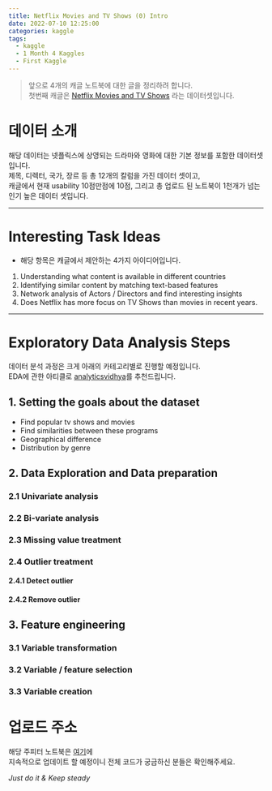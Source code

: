 ```yaml
---
title: Netflix Movies and TV Shows (0) Intro
date: 2022-07-10 12:25:00
categories: kaggle
tags:
  - kaggle
  - 1 Month 4 Kaggles
  - First Kaggle
---
```


> 앞으로 4개의 캐글 노트북에 대한 글을 정리하려 합니다.   
> 첫번째 캐글은 [Netflix Movies and TV Shows](https://www.kaggle.com/datasets/shivamb/netflix-shows) 라는 데이터셋입니다.

# 데이터 소개
해당 데이터는 넷플릭스에 상영되는 드라마와 영화에 대한 기본 정보를 포함한 데이터셋입니다.   
제목, 디렉터, 국가, 장르 등 총 12개의 칼럼을 가진 데이터 셋이고,   
캐글에서 현재 usability 10점만점에 10점, 그리고 총 업로드 된 노트북이 1천개가 넘는   
인기 높은 데이터 셋입니다.

***

# Interesting Task Ideas
- 해당 항목은 캐글에서 제안하는 4가지 아이디어입니다.   
1. Understanding what content is available in different countries
2. Identifying similar content by matching text-based features
3. Network analysis of Actors / Directors and find interesting insights
4. Does Netflix has more focus on TV Shows than movies in recent years.

***

# Exploratory Data Analysis Steps
데이터 분석 과정은 크게 아래의 카테고리별로 진행할 예정입니다.   
EDA에 관한 아티클로 [analyticsvidhya](https://www.analyticsvidhya.com/blog/2016/01/guide-data-exploration)를 추천드립니다.

## 1. Setting the goals about the dataset
- Find popular tv shows and movies
- Find similarities between these programs
- Geographical difference
- Distribution by genre

## 2. Data Exploration and Data preparation
### 2.1 Univariate analysis
### 2.2 Bi-variate analysis
### 2.3 Missing value treatment
### 2.4 Outlier treatment
#### 2.4.1 Detect outlier
#### 2.4.2 Remove outlier

## 3. Feature engineering
### 3.1 Variable transformation
### 3.2 Variable / feature selection
### 3.3 Variable creation

# 업로드 주소
해당 주피터 노트북은 [여기](https://github.com/temple17/kagglepractice/blob/main/Netflix_Movies_and_TV_Shows.ipynb)에     
지속적으로 업데이트 할 예정이니 전체 코드가 궁금하신 분들은 확인해주세요.   

*Just do it & Keep steady*
